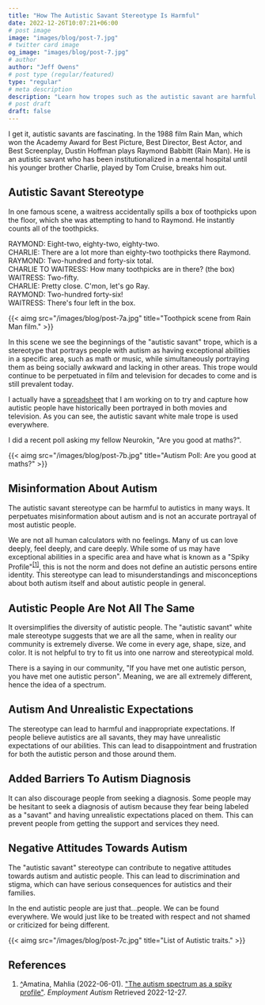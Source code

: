 ```yaml
---
title: "How The Autistic Savant Stereotype Is Harmful"
date: 2022-12-26T10:07:21+06:00
# post image
image: "images/blog/post-7.jpg"
# twitter card image
og_image: "images/blog/post-7.jpg"
# author
author: "Jeff Owens"
# post type (regular/featured)
type: "regular"
# meta description
description: "Learn how tropes such as the autistic savant are harmful."
# post draft
draft: false
---
```


I get it, autistic savants are fascinating. In the 1988 film Rain Man, which won the Academy Award for Best Picture, Best Director, Best Actor, and Best Screenplay, Dustin Hoffman plays Raymond Babbitt (Rain Man). He is an autistic savant who has been institutionalized in a mental hospital until his younger brother Charlie, played by Tom Cruise, breaks him out. 

<h2 class="h4 mb-4">Autistic Savant Stereotype</h2>

In one famous scene, a waitress accidentally spills a box of toothpicks upon the floor, which she was attempting to hand to Raymond. He instantly counts all of the toothpicks. 

RAYMOND: Eight-two, eighty-two, eighty-two.<br>
CHARLIE: There are a lot more than eighty-two toothpicks there Raymond.<br>
RAYMOND: Two-hundred and forty-six total.<br>
CHARLIE TO WAITRESS: How many toothpicks are in there? (the box)<br>
WAITRESS: Two-fifty.<br>
CHARLIE: Pretty close. C'mon, let's go Ray.<br>
RAYMOND: Two-hundred forty-six!<br>
WAITRESS: There's four left in the box.<br>

{{< aimg  src="/images/blog/post-7a.jpg" title="Toothpick scene from Rain Man film." >}}

In this scene we see the beginnings of the "autistic savant" trope, which is a stereotype that portrays people with autism as having exceptional abilities in a specific area, such as math or music, while simultaneously portraying them as being socially awkward and lacking in other areas. This trope would continue to be perpetuated in film and television for decades to come and is still prevalent today.

I actually have a <a href="https://docs.google.com/spreadsheets/d/10Hl9S0yLUm5qlqEVe5osGVSTFt3OPoVZb-sPejNkvPY/edit#gid=0" title="Autism in the media">spreadsheet</a> that I am working on to try and capture how autistic people have historically been portrayed in both movies and television. As you can see, the autistic savant white male trope is used everywhere.

I did a recent poll asking my fellow Neurokin, "Are you good at maths?".

{{< aimg  src="/images/blog/post-7b.jpg" title="Autism Poll: Are you good at maths?" >}}

<h2 class="h4 mb-4">Misinformation About Autism</h2>

The autistic savant stereotype can be harmful to autistics in many ways. It perpetuates misinformation about autism and is not an accurate portrayal of most autistic people. 

We are not all human calculators with no feelings. Many of us can love deeply, feel deeply, and care deeply. While some of us may have exceptional abilities in a specific area and have what is known as a "Spiky Profile"<sup id="_ref-1" class="reference"><a href="#_note-1" data-toggle="tooltip" title="The autism spectrum as a spiky profile.">[1]</a></sup>, this is not the norm and does not define an autistic persons entire identity. This stereotype can lead to misunderstandings and misconceptions about both autism itself and about autistic people in general.

<h2 class="h4 mb-4">Autistic People Are Not All The Same</h2>

It oversimplifies the diversity of autistic people. The "autistic savant" white male stereotype suggests that we are all the same, when in reality our community is extremely diverse. We come in every age, shape, size, and color. It is not helpful to try to fit us into one narrow and stereotypical mold.

There is a saying in our community, "If you have met one autistic person, you have met one autistic person". Meaning, we are all extremely different, hence the idea of a spectrum. 

<h2 class="h4 mb-4">Autism And Unrealistic Expectations</h2>

The stereotype can lead to harmful and inappropriate expectations. If people believe autistics are all savants, they may have unrealistic expectations of our abilities. This can lead to disappointment and frustration for both the autistic person and those around them.

<h2 class="h4 mb-4">Added Barriers To Autism Diagnosis</h2>

It can also discourage people from seeking a diagnosis. Some people may be hesitant to seek a diagnosis of autism because they fear being labeled as a "savant" and having unrealistic expectations placed on them. This can prevent people from getting the support and services they need.

<h2 class="h4 mb-4">Negative Attitudes Towards Autism</h2>

The "autistic savant" stereotype can contribute to negative attitudes towards autism and autistic people. This can lead to discrimination and stigma, which can have serious consequences for autistics and their families. 

In the end autistic people are just that...people. We can be found everywhere. We would just like to be treated with respect and not shamed or criticized for being different.

{{< aimg  src="/images/blog/post-7c.jpg" title="List of Autistic traits." >}}

<h2 class="h4 my-4" id="zapme">References</h2>
<ol class="references">
<li id="_note-1"><a href="#_ref-1" class="uparrow">^</a><span>Amatina, Mahlia (2022-06-01).</span> <a href="https://www.employmentautism.org.uk/blog/the-autism-spectrum-as-a-spiky-profile" rel="nofollow" class="external">"The autism spectrum as a spiky profile"</a>. <cite>Employment Autism</cite> Retrieved 2022-12-27.
</li>
</ol>